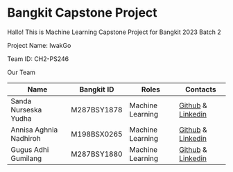# Bangkit Capstone Project

Hallo! This is Machine Learning Capstone Project for Bangkit 2023 Batch 2

Project Name: IwakGo

Team ID: CH2-PS246

Our Team 

|  Name | Bangkit ID | Roles | Contacts |
| ------------ | ------------ | ------------ | ------------ |
| Sanda Nurseska Yudha | M287BSY1878 | Machine Learning | [Github](https://github.com/sandayudha11) & [Linkedin](https://www.linkedin.com/in/sanda-nurseska-yudha-27035a270)|
| Annisa Aghnia Nadhiroh | M198BSX0265  | Machine Learning | [Github](https://github.com/Mamenajah) & [Linkedin](https://www.linkedin.com/in/annisa-nadhiroh-2627432a1/) |
| Gugus Adhi Gumilang | M287BSY1880  | Machine Learning | [Github](https://github.com/GugusGumilang) & [Linkedin](https://www.linkedin.com/in/gugus-gumilang-651bba216/) |
